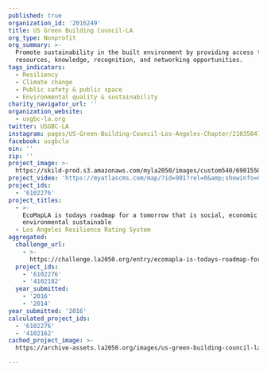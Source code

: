 ```yaml
---
published: true
organization_id: '2016249'
title: US Green Building Council-LA
org_type: Nonprofit
org_summary: >-
  Promote sustainability in the built environment by providing access to
  resources, knowledge, recognition, and networking opportunities.
tags_indicators:
  - Resiliency
  - Climate change
  - Public safety & public space
  - Environmental quality & sustainability
charity_navigator_url: ''
organization_website:
  - usgbc-la.org
twitter: USGBC-LA
instagram: pages/US-Green-Building-Council-Los-Angeles-Chapter/210358478899
facebook: usgbcla
ein: ''
zip: ''
project_image: >-
  https://skild-prod.s3.amazonaws.com/myla2050/images/custom540/6901550005741-team91.png
project_video: 'https://myatlascms.com/map/?id=901?rel=0&amp;showinfo=0'
project_ids:
  - '6102276'
project_titles:
  - >-
    EcoMapLA is todays roadmap for a tomorrow that is social, economic and
    environmental sustainable
  - Los Angeles Resilience Rating System
aggregated:
  challenge_url:
    - >-
      https://challenge.la2050.org/entry/ecomapla-is-todays-roadmap-for-a-tomorrow-that-is-social-economic-and-environmental-sustainable
  project_ids:
    - '6102276'
    - '4102182'
  year_submitted:
    - '2016'
    - '2014'
year_submitted: '2016'
calculated_project_ids:
  - '6102276'
  - '4102162'
cached_project_image: >-
  https://archive-assets.la2050.org/images/us-green-building-council-la/skild-prod.s3.amazonaws.com/myla2050/images/custom540/6901550005741-team91.png

---
```

